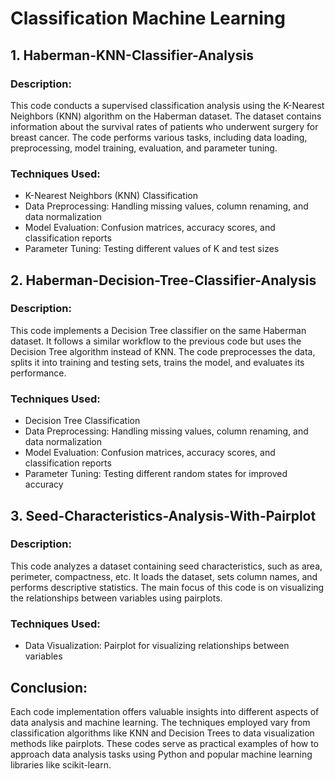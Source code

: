 # Classification Machine Learning


## 1. Haberman-KNN-Classifier-Analysis

### Description:
This code conducts a supervised classification analysis using the K-Nearest Neighbors (KNN) algorithm on the Haberman dataset. The dataset contains information about the survival rates of patients who underwent surgery for breast cancer. The code performs various tasks, including data loading, preprocessing, model training, evaluation, and parameter tuning.

### Techniques Used:
- K-Nearest Neighbors (KNN) Classification
- Data Preprocessing: Handling missing values, column renaming, and data normalization
- Model Evaluation: Confusion matrices, accuracy scores, and classification reports
- Parameter Tuning: Testing different values of K and test sizes

## 2. Haberman-Decision-Tree-Classifier-Analysis

### Description:
This code implements a Decision Tree classifier on the same Haberman dataset. It follows a similar workflow to the previous code but uses the Decision Tree algorithm instead of KNN. The code preprocesses the data, splits it into training and testing sets, trains the model, and evaluates its performance.

### Techniques Used:
- Decision Tree Classification
- Data Preprocessing: Handling missing values, column renaming, and data normalization
- Model Evaluation: Confusion matrices, accuracy scores, and classification reports
- Parameter Tuning: Testing different random states for improved accuracy

## 3. Seed-Characteristics-Analysis-With-Pairplot

### Description:
This code analyzes a dataset containing seed characteristics, such as area, perimeter, compactness, etc. It loads the dataset, sets column names, and performs descriptive statistics. The main focus of this code is on visualizing the relationships between variables using pairplots.

### Techniques Used:
- Data Visualization: Pairplot for visualizing relationships between variables

## Conclusion:

Each code implementation offers valuable insights into different aspects of data analysis and machine learning. The techniques employed vary from classification algorithms like KNN and Decision Trees to data visualization methods like pairplots. These codes serve as practical examples of how to approach data analysis tasks using Python and popular machine learning libraries like scikit-learn.
